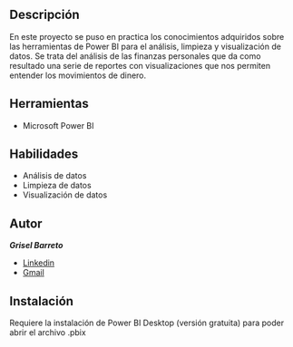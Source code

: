 ## Descripción
En este proyecto se puso en practica los conocimientos adquiridos sobre las herramientas de Power BI para el análisis, limpieza y visualización de datos.
Se trata del análisis de las finanzas personales que da como resultado una serie de reportes con visualizaciones que nos permiten entender los movimientos de dinero.

## Herramientas
* Microsoft Power BI

## Habilidades
* Análisis de datos
* Limpieza de datos
* Visualización de datos

## Autor
***Grisel Barreto***
* [Linkedin](www.linkedin.com/in/lic-grisel-belén-barreto)
* [Gmail](griselbbarreto@gmail.com)

## Instalación
Requiere la instalación de Power BI Desktop (versión gratuita) para poder abrir el archivo .pbix
